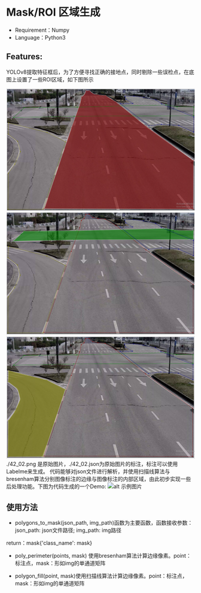 # Mask/ROI 区域生成
* Requirement：Numpy
* Language：Python3

## Features:
YOLOv8提取特征框后，为了方便寻找正确的接地点，同时剔除一些误检点，在底图上设置了一些ROI区域，如下图所示
<!-- <div align="left"><img src="./images/seg_01_road_left_main.png" height="" width="640",  /></div> -->
![alt 示例图片](./images/seg_01_road_left_main.png "road_left")![alt 示例图片](./images/seg_02_road_horizontal_main.png "road_left")![alt 示例图片](./images/seg_02_road_left_sub.png "road_left")
./42_02.png 是原始图片，./42_02.json为原始图片的标注，标注可以使用Labelme来生成。
代码能够对json文件进行解析，并使用扫描线算法与bresenham算法分别图像标注的边缘与图像标注的内部区域，由此初步实现一些后处理功能。下图为代码生成的一个Demo:
![alt 示例图片](./images/42_02_demo.png "road_left")

## 使用方法
* polygons_to_mask(json_path, img_path)函数为主要函数，函数接收参数：json_path: json文件路径;                                             img_path: img路径

return：mask{'class_name': mask}

* poly_perimeter(points, mask) 使用bresenham算法计算边缘像素。point：标注点，mask：形如img的单通道矩阵

* polygon_fill(point, mask)使用扫描线算法计算边缘像素。point：标注点，mask：形如img的单通道矩阵